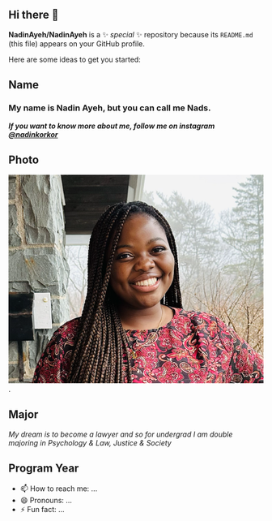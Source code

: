 ## Hi there 👋


**NadinAyeh/NadinAyeh** is a ✨ _special_ ✨ repository because its `README.md` (this file) appears on your GitHub profile.

Here are some ideas to get you started:

## Name 
### My name is Nadin Ayeh, but you can call me Nads. 
***If you want to know more about me, follow me on instagram [@nadinkorkor](https://www.instagram.com/)***
## Photo
![a picture of nadin](nadin%20picture.png). <br/>
## Major
*My dream is to become a lawyer and so for undergrad I am double majoring in Psychology & Law, Justice & Society*
## Program Year
- 📫 How to reach me: ...
- 😄 Pronouns: ...
- ⚡ Fun fact: ...

